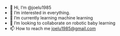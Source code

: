 - 👋 Hi, I’m @joelu1985
- 👀 I’m interested in everything.
- 🌱 I’m currently learning machine learning
- 💞️ I’m looking to collaborate on robotic baby learning
- 📫 How to reach me joelu1985@gmail.com

<!---
joelu1985/joelu1985 is a ✨ special ✨ repository because its `README.md` (this file) appears on your GitHub profile.
You can click the Preview link to take a look at your changes.
--->
